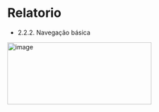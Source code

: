 # Relatorio

- 2.2.2. Navegação básica
<img width="326" height="141" alt="image" src="https://github.com/user-attachments/assets/3bd8006d-1c1f-4e9b-88e4-67199619a9e5" />
